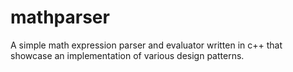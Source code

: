 # mathparser
A simple math expression parser and evaluator written in c++ that showcase an implementation of various design patterns.
